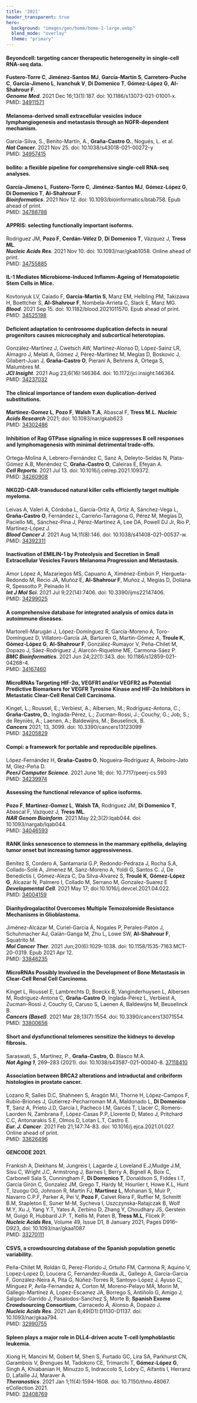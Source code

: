 ```yaml
---
title: '2021'
header_transparent: true
hero:
  background: "images/gen/home/home-1-large.webp"
  blend_mode: "overlay"
  theme: "primary"
---
```


#### Beyondcell: targeting cancer therapeutic heterogeneity in single-cell RNA-seq data.
**Fustero-Torre C**, **Jiménez-Santos MJ**, **García-Martín S**, **Carretero-Puche C**, **García-Jimeno L**, **Ivanchuk V**, **Di Domenico T**, **Gómez-López G**, **Al-Shahrour F**.  
***Genome Med***. 2021 Dec 16;13(1):187. doi: 10.1186/s13073-021-01001-x.  
PMID: [34911571](https://pubmed.ncbi.nlm.nih.gov/34911571/)

#### Melanoma-derived small extracellular vesicles induce lymphangiogenesis and metastasis through an NGFR-dependent mechanism. 
García-Silva, S., Benito-Martín, A., **Graña-Castro O.**, Nogués, L. et al.  
***Nat Cancer***. 2021 Nov 25. doi: 10.1038/s43018-021-00272-y  
PMID: [34957415](https://pubmed.ncbi.nlm.nih.gov/34957415/)

#### bollito: a flexible pipeline for comprehensive single-cell RNA-seq analyses.
**García-Jimeno L**, **Fustero-Torre C**, **Jiménez-Santos MJ**, **Gómez-López G**, **Di Domenico T**, **Al-Shahrour F**.  
***Bioinformatics***. 2021 Nov 12. doi: 10.1093/bioinformatics/btab758. Epub ahead of print.  
PMID: [34788788](https://pubmed.ncbi.nlm.nih.gov/34788788/)

#### APPRIS: selecting functionally important isoforms.
Rodriguez JM, **Pozo F**, **Cerdán-Vélez D**, **Di Domenico T**, Vázquez J, **Tress ML**.  
***Nucleic Acids Res***. 2021 Nov 10. doi: 10.1093/nar/gkab1058. Online ahead of print.  
PMID: [34755885](https://pubmed.ncbi.nlm.nih.gov/34755885/)

#### IL-1 Mediates Microbiome-Induced Inflamm-Ageing of Hematopoietic Stem Cells in Mice.
Kovtonyuk LV, Caiado F, **Garcia-Martin S**, Manz EM, Helbling PM, Takizawa H, Boettcher S, **Al-Shahrour F**, Nombela-Arrieta C, Slack E, Manz MG.  
***Blood***. 2021 Sep 15. doi: 10.1182/blood.2021011570. Epub ahead of print.  
PMID: [34525198](https://pubmed.ncbi.nlm.nih.gov/34525198/)

#### Deficient adaptation to centrosome duplication defects in neural progenitors causes microcephaly and subcortical heterotopias.
González-Martínez J, Cwetsch AW, Martínez-Alonso D, López-Sainz LR, Almagro J, Melati A, Gómez J, Pérez-Martínez M, Megías D, Boskovic J, Gilabert-Juan J, **Graña-Castro O**, Pierani A, Behrens A, Ortega S, Malumbres M.  
***JCI Insight***. 2021 Aug 23;6(16):146364. doi: 10.1172/jci.insight.146364.  
PMID: [34237032](https://pubmed.ncbi.nlm.nih.gov/34237032/)

#### The clinical importance of tandem exon duplication-derived substitutions.
**Martinez-Gomez L**, **Pozo F**, **Walsh T.A**, Abascal F, **Tress M.L**. 
***Nucleic Acids Research*** 2021; doi: 10.1093/nar/gkab623  
PMID: [34302486](https://pubmed.ncbi.nlm.nih.gov/34302486/)

#### Inhibition of Rag GTPase signaling in mice suppresses B cell responses and lymphomagenesis with minimal detrimental trade-offs.
Ortega-Molina A, Lebrero-Fernández C, Sanz A, Deleyto-Seldas N, Plata-Gómez A.B, Menéndez C, **Graña-Castro O**, Caleiras E, Efeyan A.  
***Cell Reports***. 2021 Jul 13. doi: 10.1016/j.celrep.2021.109372.  
PMID: [34260908](https://pubmed.ncbi.nlm.nih.gov/34260908/)

#### NKG2D-CAR-transduced natural killer cells efficiently target multiple myeloma.
Leivas A, Valeri A, Córdoba L, García-Ortiz A, Ortiz A, Sánchez-Vega L, **Graña-Castro O**, Fernández L, Carreño-Tarragona G, Pérez M, Megías D, Paciello ML, Sánchez-Pina J, Pérez-Martínez A, Lee DA, Powell DJ Jr, Río P, Martínez-López J.  
***Blood Cancer J***. 2021 Aug 14;11(8):146. doi: 10.1038/s41408-021-00537-w.  
PMID: [34392311](https://pubmed.ncbi.nlm.nih.gov/34392311/)

#### Inactivation of EMILIN-1 by Proteolysis and Secretion in Small Extracellular Vesicles Favors Melanoma Progression and Metastasis.
Amor López A, Mazariegos MS, Capuano A, Ximénez-Embún P, Hergueta-Redondo M, Recio JÁ, Muñoz E, **Al-Shahrour F**, Muñoz J, Megías D, Doliana R, Spessotto P, Peinado H.  
***Int J Mol Sci***. 2021 Jul 9;22(14):7406. doi: 10.3390/ijms22147406.  
PMID: [34299025](https://pubmed.ncbi.nlm.nih.gov/34299025/)

#### A comprehensive database for integrated analysis of omics data in autoimmune diseases.
Martorell-Marugán J, López-Domínguez R, García-Moreno A, Toro-Domínguez D, Villatoro-García JA, Barturen G, Martín-Gómez A, **Troule K**, **Gómez-López G**, **Al-Shahrour F**, González-Rumayor V, Peña-Chilet M, Dopazo J, Sáez-Rodríguez J, Alarcón-Riquelme ME, Carmona-Sáez P.  
***BMC Bioinformatics***. 2021 Jun 24;22(1):343. doi: 10.1186/s12859-021-04268-4.  
PMID: [34167460](https://pubmed.ncbi.nlm.nih.gov/34167460/)

#### MicroRNAs Targeting HIF-2α, VEGFR1 and/or VEGFR2 as Potential Predictive Biomarkers for VEGFR Tyrosine Kinase and HIF-2α Inhibitors in Metastatic Clear-Cell Renal Cell Carcinoma.
Kinget, L.; Roussel, E.; Verbiest, A.; Albersen, M.; Rodríguez-Antona, C.; **Graña-Castro, O.**; Inglada-Pérez, L.; Zucman-Rossi, J.; Couchy, G.; Job, S.; de Reyniès, A.; Laenen, A.; Baldewijns, M.; Beuselinck, B.  
***Cancers*** 2021, 13, 3099. doi: 10.3390/cancers13123099  
PMID: [34205829](https://pubmed.ncbi.nlm.nih.gov/34205829/)

#### Compi: a framework for portable and reproducible pipelines.
López-Fernández H, **Graña-Castro O**, Nogueira-Rodríguez A, Reboiro-Jato M, Glez-Peña D.  
***PeerJ Computer Science***. 2021 June 18; doi: 10.7717/peerj-cs.593  
PMID: [34239974](https://pubmed.ncbi.nlm.nih.gov/34239974/)

#### Assessing the functional relevance of splice isoforms.
**Pozo F**, **Martinez-Gomez L**, **Walsh TA**, Rodriguez JM, **Di Domenico T**, Abascal F, Vazquez J, **Tress ML**.  
***NAR Genom Bioinform***. 2021 May 22;3(2):lqab044. doi: 10.1093/nargab/lqab044.  
PMID: [34046593](https://pubmed.ncbi.nlm.nih.gov/34046593/) 

#### RANK links senescence to stemness in the mammary epithelia, delaying tumor onset but increasing tumor aggressiveness.
Benítez S, Cordero A, Santamaría G.P,  Redondo-Pedraza J, Rocha S.A, Collado-Solé A, Jimenez M, Sanz-Moreno A, Yoldi G, Santos C. J, De Benedictis I, Gómez-Aleza C, Da Silva-Álvarez S, **Troulé K**, **Gómez-López G**, Alcazar N, Palmero I, Collado M, Serrano M, Gonzalez-Suarez E  
***Developmental Cell***. 2021 May 17; doi:10.1016/j.devcel.2021.04.022.  
PMID: [34004159](https://pubmed.ncbi.nlm.nih.gov/34004159/)

#### Dianhydrogalactitol Overcomes Multiple Temozolomide Resistance Mechanisms in Glioblastoma.
Jiménez-Alcázar M, Curiel-García Á, Nogales P, Perales-Patón J, Schuhmacher AJ, Galán-Ganga M, Zhu L, Lowe SW, **Al-Shahrour F**, Squatrito M.  
***Mol Cancer Ther***. 2021 Jun;20(6):1029-1038. doi: 10.1158/1535-7163.MCT-20-0319. Epub 2021 Apr 12.  
PMID: [33846235](https://pubmed.ncbi.nlm.nih.gov/33846235/)

#### MicroRNAs Possibly Involved in the Development of Bone Metastasis in Clear-Cell Renal Cell Carcinoma.
Kinget L, Roussel E, Lambrechts D, Boeckx B, Vanginderhuysen L, Albersen M, Rodríguez-Antona C, **Graña-Castro O**, Inglada-Pérez L, Verbiest A, Zucman-Rossi J, Couchy G, Caruso S, Laenen A, Baldewijns M, Beuselinck B.  
***Cancers (Basel)***. 2021 Mar 28;13(7):1554. doi: 10.3390/cancers13071554.  
PMID: [33800656](https://pubmed.ncbi.nlm.nih.gov/33800656/)

#### Short and dysfunctional telomeres sensitize the kidneys to develop fibrosis.
Saraswati, S., Martínez, P., **Graña-Castro, O.** Blasco M.A.  
***Nat Aging 1***, 269–283 (2021). doi: 10.1038/s43587-021-00040-8. [37118410](https://pubmed.ncbi.nlm.nih.gov/37118410/)

#### Association between BRCA2 alterations and intraductal and cribriform histologies in prostate cancer.
Lozano R, Salles D.C, Shahneen S, Aragón M.I, Thorne H, López-Campos F, Rubio-Briones J, Gutierrez-Pecharroman M.A, Maldonado L, **Di Domenico T**,  Sanz A, Prieto J.D, García I, Pacheco I.M, Garcés T, Llacer C, Romero-Laorden N, Zambrana F, López-Casas P.P, Llorente D, Mateo J, Pritchard C.C, Antonarakis S.E, Olmos D, Lotan L.T, Castro E.  
***Eur. J. Cancer***. 2021 Feb 21;147:74-83. doi: 10.1016/j.ejca.2021.01.027. Online ahead of print.  
PMID: [33626496](https://pubmed.ncbi.nlm.nih.gov/33626496/)

#### GENCODE 2021.
Frankish A, Diekhans M, Jungreis I, Lagarde J, Loveland E.J,Mudge J.M, Sisu C, Wright J.C, Armstrong J, Barnes I, Berry A, Bignell A, Boix C, Carbonell Sala S, Cunningham F, **Di Domenico T**, Donaldson S, Fiddes I.T, García Girón C, Gonzalez JM, Grego T, Hardy M, Hourlier t, Howe K.L, Hunt T, Izuogu OG, Johnson R, Martin FJ, **Martínez L**, Mohanan S, Muir P, Navarro C.P.F, Parker A, Pei V, **Pozo F**, Calvet Riera F, Ruffier M, Schmitt B.M, Stapleton E, Suner M-M, Sycheva I, Uszczynska-Ratajczak B, Wolf M.Y, Xu J, Yang Y.T, Yates A, Zerbino D, Zhang Y, Choudhary JS, Gerstein M, Guigó R, Hubbard J.P. T, Kellis M, Paten B, **Tress M.L**, Flicek P.  
***Nucleic Acids Res***, Volume 49, Issue D1, 8 January 2021, Pages D916–D923, doi: 10.1093/nar/gkaa1087  
PMID: [33270111](https://pubmed.ncbi.nlm.nih.gov/33270111/)

#### CSVS, a crowdsourcing database of the Spanish population genetic variability.
Peña-Chilet M, Roldán G, Perez-Florido J, Ortuño FM, Carmona R, Aquino V, Lopez-Lopez D, Loucera C, Fernandez-Rueda JL, Gallego A, García-Garcia F, González-Neira A, Pita G, Núñez-Torres R, Santoyo-López J, Ayuso C, Minguez P, Avila-Fernandez A, Corton M, Moreno-Pelayo MÁ, Morin M, Gallego-Martinez A, Lopez-Escamez JA, Borrego S, Antiñolo G, Amigo J, Salgado-Garrido J, Pasalodos-Sanchez S, Morte B; **Spanish Exome Crowdsourcing Consortium**, Carracedo Á, Alonso Á, Dopazo J.  
***Nucleic Acids Res***. 2021 Jan 8;49(D1):D1130-D1137. doi: 10.1093/nar/gkaa794.  
PMID: [32990755](https://pubmed.ncbi.nlm.nih.gov/32990755/)

#### Spleen plays a major role in DLL4-driven acute T-cell lymphoblastic leukemia.
Xiong H, Mancini M, Gobert M, Shen S, Furtado GC, Lira SA, Parkhurst CN, Garambois V, Brengues M, Tadokoro CE, Trimarchi T, **Gómez-López G**, Singh A, Khiabanian H, Minuzzo S, Indraccolo S, Lobry C, Aifantis I, Herranz D, Lafaille JJ, Maraver A.  
***Theranostics***. 2021 Jan 1;11(4):1594-1608. doi: 10.7150/thno.48067. eCollection 2021.  
PMID: [33408769](https://pubmed.ncbi.nlm.nih.gov/33408769/)
